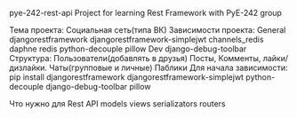 pye-242-rest-api
Project for learning Rest Framework with PyE-242 group

Тема проекта: Социальная сеть(типа ВК)
Зависимости проекта:
General
djangorestframework
djangorestframework-simplejwt
channels_redis
daphne
redis
python-decouple
pillow
Dev
django-debug-toolbar
Структура:
Пользователи(добавлять в друзья)
Посты, Комменты, лайки/дизлайки.
Чаты(групповые и личные)
Паблики
Для начала зависимости:
pip install djangorestframework djangorestframework-simplejwt python-decouple django-debug-toolbar pillow

Что нужно для Rest API
models
views
serializators
routers
